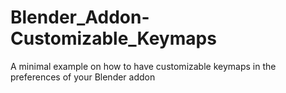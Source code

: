 # Blender_Addon-Customizable_Keymaps
 A minimal example on how to have customizable keymaps in the preferences of your Blender addon
